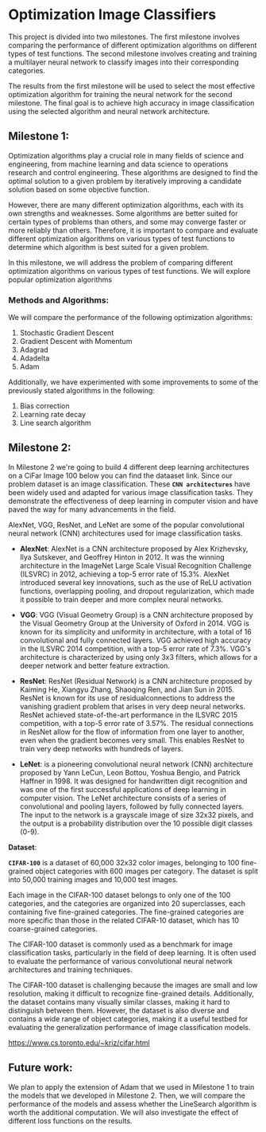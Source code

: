 # Optimization Image Classifiers
This project is divided into two milestones. The first milestone involves comparing the performance of different optimization algorithms on different types of test functions. The second milestone involves creating and training a multilayer neural network to classify images into their corresponding categories.

 The results from the first milestone will be used to select the most effective optimization algorithm for training the neural network for the second milestone. The final goal is to achieve high accuracy in image classification using the selected algorithm and neural network architecture.

## Milestone 1:
Optimization algorithms play a crucial role in many fields of science and engineering, from machine learning and data science to operations research and control engineering. These algorithms are designed to find the optimal solution to a given problem by iteratively improving a candidate solution based on some objective function.

However, there are many different optimization algorithms, each with its own strengths and weaknesses. Some algorithms are better suited for certain types of problems than others, and some may converge faster or more reliably than others. Therefore, it is important to compare and evaluate different optimization algorithms on various types of test functions to determine which algorithm is best suited for a given problem.

In this milestone, we will address the problem of comparing different optimization algorithms on various types of test functions.
We will explore popular optimization algorithms

### Methods and Algorithms:
We will compare the performance of the following optimization algorithms:

1. Stochastic Gradient Descent
2. Gradient Descent with Momentum
3. Adagrad
4. Adadelta
5. Adam

Additionally, we have experimented with some improvements to some of the previously stated algorithms in the following:
1. Bias correction
2. Learning rate decay
3. Line search algorithm

## Milestone 2:

In Milestone 2 we're going to build 4 different deep learning architectures on a CiFar Image 100 below you can find the dataaset link.
Since our problem dataset is an image classification.
These **`CNN architectures`** have been widely used and adapted for various image classification tasks. They demonstrate the effectiveness of deep learning in computer vision and have paved the way for many advancements in the field.

AlexNet, VGG, ResNet, and LeNet are some of the popular convolutional neural network (CNN) architectures used for image classification tasks.

* **AlexNet**:
AlexNet is a CNN architecture proposed by Alex Krizhevsky, Ilya Sutskever, and Geoffrey Hinton in 2012. It was the winning architecture in the ImageNet Large Scale Visual Recognition Challenge (ILSVRC) in 2012, achieving a top-5 error rate of 15.3%. AlexNet introduced several key innovations, such as the use of ReLU activation functions, overlapping pooling, and dropout regularization, which made it possible to train deeper and more complex neural networks.

* **VGG**:
VGG (Visual Geometry Group) is a CNN architecture proposed by the Visual Geometry Group at the University of Oxford in 2014. VGG is known for its simplicity and uniformity in architecture, with a total of 16 convolutional and fully connected layers. VGG achieved high accuracy in the ILSVRC 2014 competition, with a top-5 error rate of 7.3%. VGG's architecture is characterized by using only 3x3 filters, which allows for a deeper network and better feature extraction.

* **ResNet**:
ResNet (Residual Network) is a CNN architecture proposed by Kaiming He, Xiangyu Zhang, Shaoqing Ren, and Jian Sun in 2015. ResNet is known for its use of residualconnections to address the vanishing gradient problem that arises in very deep neural networks. ResNet achieved state-of-the-art performance in the ILSVRC 2015 competition, with a top-5 error rate of 3.57%. The residual connections in ResNet allow for the flow of information from one layer to another, even when the gradient becomes very small. This enables ResNet to train very deep networks with hundreds of layers.

* **LeNet**: is a pioneering convolutional neural network (CNN) architecture proposed by Yann LeCun, Leon Bottou, Yoshua Bengio, and Patrick Haffner in 1998. It was designed for handwritten digit recognition and was one of the first successful applications of deep learning in computer vision. The LeNet architecture consists of a series of convolutional and pooling layers, followed by fully connected layers. The input to the network is a grayscale image of size 32x32 pixels, and the output is a probability distribution over the 10 possible digit classes (0-9).

**Dataset**:

**`CIFAR-100`** is a dataset of 60,000 32x32 color images, belonging to 100 fine-grained object categories with 600 images per category. The dataset is split into 50,000 training images and 10,000 test images.

Each image in the CIFAR-100 dataset belongs to only one of the 100 categories, and the categories are organized into 20 superclasses, each containing five fine-grained categories. The fine-grained categories are more specific than those in the related CIFAR-10 dataset, which has 10 coarse-grained categories.

The CIFAR-100 dataset is commonly used as a benchmark for image classification tasks, particularly in the field of deep learning. It is often used to evaluate the performance of various convolutional neural network architectures and training techniques.

The CIFAR-100 dataset is challenging because the images are small and low resolution, making it difficult to recognize fine-grained details. Additionally, the dataset contains many visually similar classes, making it hard to distinguish between them. However, the dataset is also diverse and contains a wide range of object categories, making it a useful testbed for evaluating the generalization performance of image classification models.

https://www.cs.toronto.edu/~kriz/cifar.html


## Future work:
We plan to apply the extension of Adam that we used in Milestone 1 to train the models that we developed in Milestone 2. Then, we will compare the performance of the models and assess whether the LineSearch algorithm is worth the additional computation. We will also investigate the effect of different loss functions on the results.
